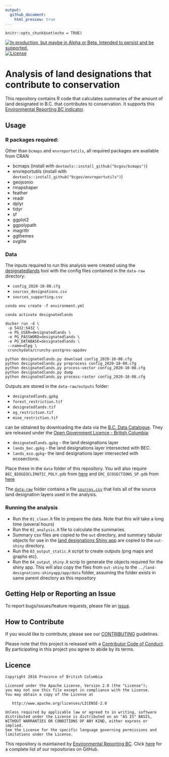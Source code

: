 ```yaml
---
output:
  github_document:
    html_preview: true
---
```


<!-- README.md is generated from README.Rmd. Please edit that file -->


```{r setup, include=FALSE}
knitr::opts_chunk$set(echo = TRUE)
```

<a rel="Delivery" href="https://github.com/BCDevExchange/assets/blob/master/README.md"><img alt="In production, but maybe in Alpha or Beta. Intended to persist and be supported." style="border-width:0" src="https://assets.bcdevexchange.org/images/badges/delivery.svg" title="In production, but maybe in Alpha or Beta. Intended to persist and be supported." /></a>[![License](https://img.shields.io/badge/License-Apache%202.0-blue.svg)](https://opensource.org/licenses/Apache-2.0)

# Analysis of land designations that contribute to conservation

This repository contains R code that calculates summaries of the amount of land 
designated in B.C. that contributes to conservation. It supports this 
[Environmental Reporting BC indicator](http://www.env.gov.bc.ca/soe/indicators/land/land-designations.html).

## Usage

### R packages required:

Other than `bcmaps` and `envreportutils`, all required packages are available from CRAN


- bcmaps (install with `devtools::install_github("bcgov/bcmaps")`)
- envreportutils (install with `devtools::install_github("bcgov/envreportutils")`)
- geojsonio
- rmapshaper
- feather
- readr
- dplyr
- tidyr
- sf
- ggplot2
- ggpolypath
- magrittr
- ggthemes
- svglite

### Data

The inputs required to run this analysis were created 
using the [designatedlands](https://github.com/bcgov/designatedlands/)
tool with the config files contained in the `data-raw` directory:

- `config_2020-10-08.cfg`
- `sources_designations.csv`
- `sources_supporting.csv`

```
conda env create -f environment.yml

conda activate designatedlands

docker run -d \
 -p 5432:5432 \
 -e PG_USER=designatedlands \
 -e PG_PASSWORD=designatedlands \
 -e PG_DATABASE=designatedlands \
 --name=dlpg \
 crunchydata/crunchy-postgres-appdev
 
python designatedlands.py download config_2020-10-08.cfg
python designatedlands.py preprocess config_2020-10-08.cfg
python designatedlands.py process-vector config_2020-10-08.cfg
python designatedlands.py dump
python designatedlands.py process-raster config_2020-10-08.cfg

```

Outputs are stored in the `data-raw/outputs` folder:

- `designatedlands.gpkg`
- `forest_restriction.tif`
- `designatedlands.tif`
- `og_restriction.tif`
- `mine_restriction.tif`

can be obtained by downloading the data via the [B.C. Data Catalogue](https://catalogue.data.gov.bc.ca/dataset/3eedf0da-0c1d-4917-aff5-1eb8f59736bc). They are released under the [Open Government Licence - British Columbia](http://www2.gov.bc.ca/gov/content?id=A519A56BC2BF44E4A008B33FCF527F61):

- `designatedlands.gpkg` - the land designations layer
- `lands_bec.gpkg` - the land designations layer intersected with BEC.
- `lands_eco.gpkg`- the land designations layer intersected with ecosections.

Place these in the `data` folder of this repository. You will also require `BEC_BIOGEOCLIMATIC_POLY.gdb` from [here](https://catalogue.data.gov.bc.ca/dataset/biogeoclimatic-ecosystem-classification-bec-map) and 
`ERC_ECOSECTIONS_SP.gdb` from [here](https://catalogue.data.gov.bc.ca/dataset/ecosections-ecoregion-ecosystem-classification-of-british-columbia)

The [`data-raw`](data-raw) folder contains a file [`sources.csv`](data-raw/sources.csv) that lists all of the source land designation layers used in the analysis.

### Running the analysis

- Run the `01_clean.R` file to prepare the data. Note that this will take a long time (several hours)
- Run the `02_analysis.R` file to calculate the summaries. 
- Summary csv files are copied to the `out` directory, and summary tabular objects for use
in the [land designations Shiny app](https://github.com/bcgov/land-designations-shinyapp)
are copied to the `out-shiny` directory.
- Run the `03_output_static.R` script to create outputs (png maps and graphs etc).
- Run the `04_output_shiny.R` scrip to generate the objects required for the shiny app.
This will also copy the files from `out-shiny` to the `../land-designations-shinyapp/app/data` 
folder, assuming the folder exists in same parent directory as this repository


## Getting Help or Reporting an Issue

To report bugs/issues/feature requests, please file an [issue](https://github.com/bcgov-c/land-designations-indicator/issues/).

## How to Contribute

If you would like to contribute, please see our [CONTRIBUTING](CONTRIBUTING.md) guidelines.

Please note that this project is released with a [Contributor Code of Conduct](CODE_OF_CONDUCT.md). 
By participating in this project you agree to abide by its terms.

## Licence

    Copyright 2016 Province of British Columbia

    Licensed under the Apache License, Version 2.0 (the "License");
    you may not use this file except in compliance with the License.
    You may obtain a copy of the License at 

       http://www.apache.org/licenses/LICENSE-2.0

    Unless required by applicable law or agreed to in writing, software
    distributed under the License is distributed on an "AS IS" BASIS,
    WITHOUT WARRANTIES OR CONDITIONS OF ANY KIND, either express or implied.
    See the License for the specific language governing permissions and
    limitations under the License.
    
This repository is maintained by [Environmental Reporting BC](http://www2.gov.bc.ca/gov/content?id=FF80E0B985F245CEA62808414D78C41B). Click [here](https://github.com/bcgov/EnvReportBC) for a complete list of our repositories on GitHub.

